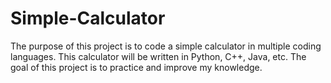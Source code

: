 # Simple-Calculator
The purpose of this project is to code a simple calculator in multiple coding languages.
This calculator will be written in Python, C++, Java, etc.
The goal of this project is to practice and improve my knowledge.
